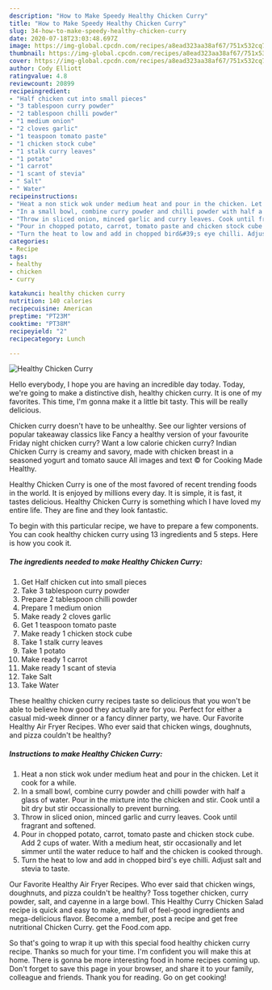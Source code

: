 ```yaml
---
description: "How to Make Speedy Healthy Chicken Curry"
title: "How to Make Speedy Healthy Chicken Curry"
slug: 34-how-to-make-speedy-healthy-chicken-curry
date: 2020-07-18T23:03:48.697Z
image: https://img-global.cpcdn.com/recipes/a8ead323aa38af67/751x532cq70/healthy-chicken-curry-recipe-main-photo.jpg
thumbnail: https://img-global.cpcdn.com/recipes/a8ead323aa38af67/751x532cq70/healthy-chicken-curry-recipe-main-photo.jpg
cover: https://img-global.cpcdn.com/recipes/a8ead323aa38af67/751x532cq70/healthy-chicken-curry-recipe-main-photo.jpg
author: Cody Elliott
ratingvalue: 4.8
reviewcount: 20899
recipeingredient:
- "Half chicken cut into small pieces"
- "3 tablespoon curry powder"
- "2 tablespoon chilli powder"
- "1 medium onion"
- "2 cloves garlic"
- "1 teaspoon tomato paste"
- "1 chicken stock cube"
- "1 stalk curry leaves"
- "1 potato"
- "1 carrot"
- "1 scant of stevia"
- " Salt"
- " Water"
recipeinstructions:
- "Heat a non stick wok under medium heat and pour in the chicken. Let it cook for a while."
- "In a small bowl, combine curry powder and chilli powder with half a glass of water. Pour in the mixture into the chicken and stir. Cook until a bit dry but stir occassionally to prevent burning."
- "Throw in sliced onion, minced garlic and curry leaves. Cook until fragrant and softened."
- "Pour in chopped potato, carrot, tomato paste and chicken stock cube. Add 2 cups of water. With a medium heat, stir occasionally and let simmer until the water reduce to half and the chicken is cooked through."
- "Turn the heat to low and add in chopped bird&#39;s eye chilli. Adjust salt and stevia to taste."
categories:
- Recipe
tags:
- healthy
- chicken
- curry

katakunci: healthy chicken curry 
nutrition: 140 calories
recipecuisine: American
preptime: "PT23M"
cooktime: "PT38M"
recipeyield: "2"
recipecategory: Lunch

---
```



![Healthy Chicken Curry](https://img-global.cpcdn.com/recipes/a8ead323aa38af67/751x532cq70/healthy-chicken-curry-recipe-main-photo.jpg)

Hello everybody, I hope you are having an incredible day today. Today, we're going to make a distinctive dish, healthy chicken curry. It is one of my favorites. This time, I'm gonna make it a little bit tasty. This will be really delicious.

Chicken curry doesn&#39;t have to be unhealthy. See our lighter versions of popular takeaway classics like Fancy a healthy version of your favourite Friday night chicken curry? Want a low calorie chicken curry? Indian Chicken Curry is creamy and savory, made with chicken breast in a seasoned yogurt and tomato sauce All images and text © for Cooking Made Healthy.

Healthy Chicken Curry is one of the most favored of recent trending foods in the world. It is enjoyed by millions every day. It is simple, it is fast, it tastes delicious. Healthy Chicken Curry is something which I have loved my entire life. They are fine and they look fantastic.


To begin with this particular recipe, we have to prepare a few components. You can cook healthy chicken curry using 13 ingredients and 5 steps. Here is how you cook it.

<!--inarticleads1-->

##### The ingredients needed to make Healthy Chicken Curry:

1. Get Half chicken cut into small pieces
1. Take 3 tablespoon curry powder
1. Prepare 2 tablespoon chilli powder
1. Prepare 1 medium onion
1. Make ready 2 cloves garlic
1. Get 1 teaspoon tomato paste
1. Make ready 1 chicken stock cube
1. Take 1 stalk curry leaves
1. Take 1 potato
1. Make ready 1 carrot
1. Make ready 1 scant of stevia
1. Take  Salt
1. Take  Water


These healthy chicken curry recipes taste so delicious that you won&#39;t be able to believe how good they actually are for you. Perfect for either a casual mid-week dinner or a fancy dinner party, we have. Our Favorite Healthy Air Fryer Recipes. Who ever said that chicken wings, doughnuts, and pizza couldn&#39;t be healthy? 

<!--inarticleads2-->

##### Instructions to make Healthy Chicken Curry:

1. Heat a non stick wok under medium heat and pour in the chicken. Let it cook for a while.
1. In a small bowl, combine curry powder and chilli powder with half a glass of water. Pour in the mixture into the chicken and stir. Cook until a bit dry but stir occassionally to prevent burning.
1. Throw in sliced onion, minced garlic and curry leaves. Cook until fragrant and softened.
1. Pour in chopped potato, carrot, tomato paste and chicken stock cube. Add 2 cups of water. With a medium heat, stir occasionally and let simmer until the water reduce to half and the chicken is cooked through.
1. Turn the heat to low and add in chopped bird&#39;s eye chilli. Adjust salt and stevia to taste.


Our Favorite Healthy Air Fryer Recipes. Who ever said that chicken wings, doughnuts, and pizza couldn&#39;t be healthy? Toss together chicken, curry powder, salt, and cayenne in a large bowl. This Healthy Curry Chicken Salad recipe is quick and easy to make, and full of feel-good ingredients and mega-delicious flavor. Become a member, post a recipe and get free nutritional Chicken Curry. get the Food.com app. 

So that's going to wrap it up with this special food healthy chicken curry recipe. Thanks so much for your time. I'm confident you will make this at home. There is gonna be more interesting food in home recipes coming up. Don't forget to save this page in your browser, and share it to your family, colleague and friends. Thank you for reading. Go on get cooking!
